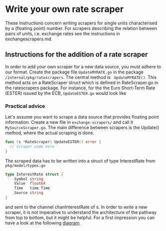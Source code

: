 # Write your own rate scraper

These instructions concern writing scrapers for single units characterised by a (floating point) number. For scrapers describing the relation between pairs of units, i.e. exchange rates see the instructions in exchangescrapers.md.

## Instructions for the addition of a rate scraper

In order to add your own scraper for a new data source, you must adhere to our format. Create the package file `UpdateMYRATE.go` in the package `/internal/pkg/ratescrapers`. The central method is ` UpdateMYRATE()`. This method acts on a RateScraper struct which is defined in RateScraper.go in the ratescrapers package. For instance, for the the Euro Short-Term Rate (ESTER) issued by the ECB, `UpdateESTER.go` would look like

### Practical advice
Let's assume you want to scrape a data source that provides floating point information. Create a new file in `exchange-scrapers/` and call it `MySourceScraper.go`. The main difference between scrapers is the Update() method, where the actual scraping is done.

```go
func (s *RateScraper) UpdateESTER() error {
  // scraper code here
}
```

The scraped data has to be written into a struct of type InterestRate from `pkg/model/types.go`

```go
type InterestRate struct {
	Symbol string
	Value  float64
	Time   time.Time
	Source string
}
```
and sent to the channel chanInterestRate of s. In order to write a new scraper, it is not imperative to understand the architecture of the pathway from top to bottom, but it might be helpful. For a first impression you can have a look at the following [diagram](github.com/diadata-org/diadata/documentation/tutorials/rate_scraper_diagram_down.pdf).
